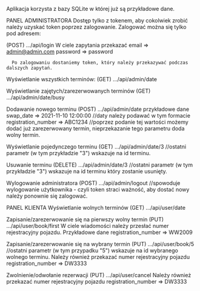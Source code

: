 

Aplikacja korzysta z bazy SQLite w której już są przykładowe dane.

PANEL ADMINISTRATORA
Dostęp tylko z tokenem, aby cokolwiek zrobić należy uzyskać token poprzez zalogowanie.
Zalogować można się tylko pod adresem:

(POST)  .../api/login
    W ciele zapytania przekazać
      email => admin@admin.com
      password => password

      Po zalogowaniu dostaniemy token, który należy przekazywać podczas dalszych zapytań.

Wyświetlanie wszystkich terminów:
(GET)   .../api/admin/date

Wyświetlanie zajętych/zarezerwowanych terminów
(GET)   .../api/admin/date/busy

Dodawanie nowego terminu
(POST)  .../api/admin/date
      przykładowe dane
      swap_date => 2021-11-10 12:00:00    //daty należy podawać w tym formacie
      registration_number => ABC1234    //poprzez podanie tej wartości możemy dodać już zarezerwowany termin,
                                          nieprzekazanie tego parametru doda wolny termin.

Wyświetlanie pojedynczego terminu
(GET)   .../api/admin/date/3    //ostatni parametr (w tym przykładzie "3") wskazuje na id terminu.

Usuwanie terminu
(DELETE)  .../api/admin/date/3  //ostatni parametr (w tym przykładzie "3") wskazuje na id terminu który zostanie usunięty.

Wylogowanie administratora
(POST)  .../api/admin/logout  //spowoduje wylogowanie użytkownika - czyli token straci ważność, aby dostać nowy należy ponownie się zalogować.


PANEL KLIENTA
Wyświetlanie wolnych terminów
(GET)   .../api/user/date

Zapisanie/zarezerwowanie się na pierwszy wolny termin
(PUT)   .../api/user/book/first
        W ciele wiadomości należy przesłać numer rejestracyjny pojazdu.
        Przykładowe dane
        registration_number => WW2009

Zapisanie/zarezerwowanie się na wybrany termin
(PUT)   .../api/user/book/5 //ostatni parametr (w tym przypadku "5") wskazuje na id wybranego wolnego terminu.
        Należy również przekazać numer rejestracyjny pojazdu
        registration_number => DW3333

Zwolnienie/odwołanie rezerwacji
(PUT)   .../api/user/cancel
        Należy również przekazać numer rejestracyjny pojazdu
        registration_number => DW3333
